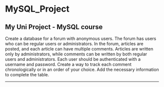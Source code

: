 # MySQL_Project
My Uni Project - MySQL course
-----------------------------------

Create a database for a forum with anonymous users. The forum has users who can be regular users or administrators. In the forum, articles are posted, and each article can have multiple comments. Articles are written only by administrators, while comments can be written by both regular users and administrators. Each user should be authenticated with a username and password. Create a way to track each comment chronologically or in an order of your choice. Add the necessary information to complete the table.

-----------------------------------
